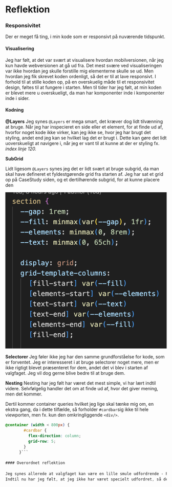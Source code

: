 # Reflektion

### Responsivitet

Der er meget få ting, i min kode som er responsivt på nuværende tidspunkt.

#### Visualisering

Jeg har følt, at det var svært at visualisere hvordan mobilversionen, når jeg kun havde webversionen at gå ud fra.
Det mest svære ved visualiseringen var ikke hvordan jeg skulle forstille mig elementerne skulle se ud. Men hvordan jeg fik skrevet koden ordenligt, så det er til at lave responsivt.
I forhold til at stille koden op, på en overskuelig måde til et responsivitet design, føltes til at fungere i starten. Men til tider har jeg følt, at min koden er blevet mere u overskueligt, da man har komponenter inde i komponenter inde i sider.

#### Kodning

**@Layers**
Jeg synes `@Layers` er mega smart, det kræver dog lidt tilvænning at bruge. Når jeg har inspecieret en side eller et element, for at finde ud af, hvorfor noget kode ikke virker, kan jeg ikke se, hvor jeg har brugt det styling, andet end jeg kan se hvilket lag det er brugt i. Dette kan gøre det lidt uoverskueligt at navigere i, når jeg er vant til at kunne at der er styling fx. _index linje 120._

**SubGrid**

Lidt ligesom `@Layers` synes jeg det er lidt svært at bruge subgrid, da man skal have defineret et fyldestgørende grid fra starten af.
Jeg har sat et grid op på CaseStudy siden, og et dertilhørende subgrid, for at kunne placere den

![s1](./public/s1.png)

**Selectorer**
Jeg føler ikke jeg har den samme grundforståelse for kode, som er forventet. Jeg er interesseret i at bruge selectorer noget mere, men er ikke rigtigt blevet præsenteret for dem, andet det vi blev i starten af valgfaget. Jeg vil dog gerne blive bedre til at bruge dem.

**Nesting**
Nesting har jeg følt har været det mest simple, vi har lært indtil videre. Selvfølgelig handler det om at finde ud af, hvor det giver mening, men det kommer.

Dertil kommer container queries hvilket jeg lige skal tænke mig om, en ekstra gang, da i dette tilfælde, så forholder `#cardbar`sig ikke til hele viewporten, men fx. kun den omkringliggende `<div/>`.

````CSS
@container (width < 800px) {
        #cardbar {
          flex-direction: column;
          grid-row: 5;
        }
      }```

#### Overordnet reflektion

Jeg synes allerede at valgfaget kan være en lille smule udfordrende - På den gode måde.
Indtil nu har jeg følt, at jeg ikke har været specielt udfordret, så det er mega fedt, at få testet mine evner, selvom der har været virkelig meget, på kort tid.
````
